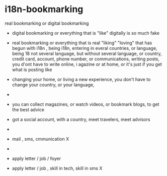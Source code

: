 # i18n-bookmarking
real bookmarking or digital bookmarking
- digital bookmarking or everything that is "like" digitally is so much fake
- real bookmarking or everything that is real "liking" "loving"
that has begun with i18n , being i18n, entering in everal countries, or language, being
18 not several language, but without several language, or country, credit card, account,
phone number, or communications, writing  posts, you d'ont have to write online, i agazine or at home, or it's just if you get what is posting like
- changing your home, or living a new experience, you don't have to change your country, or your language, 
- 


- you can collect magazines, or watch videos, or bookmark blogs, to get the best advice
- got a social account, with a country, meet travelers, meet advisors

- 
- mail , sms, cmmunication X
-  
- apply letter / job / foyer
- apply letter / job , skill in tech,  skill in sms X

